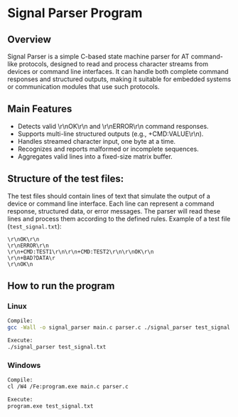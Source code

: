 # Signal Parser Program

## Overview
Signal Parser is a simple C-based state machine parser for AT command-like protocols, designed to read and process character streams from devices or command line interfaces. It can handle both complete command responses and structured outputs, making it suitable for embedded systems or communication modules that use such protocols.

## Main Features
- Detects valid \r\nOK\r\n and \r\nERROR\r\n command responses.
- Supports multi-line structured outputs (e.g., +CMD:VALUE\r\n).
- Handles streamed character input, one byte at a time.
- Recognizes and reports malformed or incomplete sequences.
- Aggregates valid lines into a fixed-size matrix buffer.


## Structure of the test files:
The test files should contain lines of text that simulate the output of a device or command line interface. Each line can represent a command response, structured data, or error messages. The parser will read these lines and process them according to the defined rules.
Example of a test file (`test_signal.txt`):
```
\r\nOK\r\n
\r\nERROR\r\n
\r\n+CMD:TEST1\r\n\r\n+CMD:TEST2\r\n\r\nOK\r\n
\r\n+BAD?DATA\r
\r\nOK\n
```

## How to run the program
### Linux
``` bash
Compile: 
gcc -Wall -o signal_parser main.c parser.c ./signal_parser test_signal.txt

Execute:
./signal_parser test_signal.txt

```
### Windows
```bash
Compile:
cl /W4 /Fe:program.exe main.c parser.c

Execute:
program.exe test_signal.txt
```

